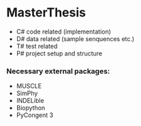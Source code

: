 # MasterThesis
- C# code related (implementation)
- D# data related (sample senquences etc.)
- T# test related
- P# project setup and structure

### Necessary external packages:
- MUSCLE
- SimPhy
- INDELible
- Biopython
- PyCongent 3

